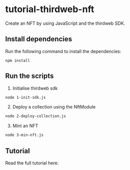 # tutorial-thirdweb-nft
Create an NFT by using JavaScript and the thirdweb SDK.

## Install dependencies
Run the following command to install the dependencies:
```
npm install
```

## Run the scripts
1. Initialise thirdweb sdk
```bash
node 1-init-sdk.js
```
2. Deploy a collection using the NftModule
```bash
node 2-deploy-collection.js
```
3. Mint an NFT
```bash
node 3-min-nft.js
```

## Tutorial
Read the full tutorial here: 
